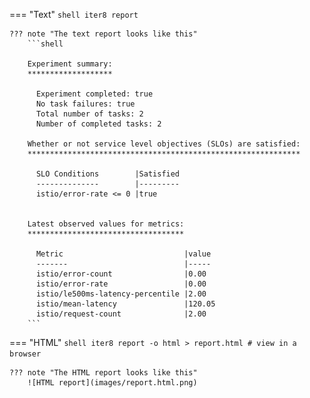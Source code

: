 === "Text"
    ```shell
    iter8 report
    ```

    ??? note "The text report looks like this"
        ```shell

        Experiment summary:
        *******************

          Experiment completed: true
          No task failures: true
          Total number of tasks: 2
          Number of completed tasks: 2

        Whether or not service level objectives (SLOs) are satisfied:
        *************************************************************

          SLO Conditions        |Satisfied
          --------------        |---------
          istio/error-rate <= 0 |true
          

        Latest observed values for metrics:
        ***********************************

          Metric                           |value
          -------                          |-----
          istio/error-count                |0.00
          istio/error-rate                 |0.00
          istio/le500ms-latency-percentile |2.00
          istio/mean-latency               |120.05
          istio/request-count              |2.00
        ```

=== "HTML"
    ```shell
    iter8 report -o html > report.html # view in a browser
    ```

    ??? note "The HTML report looks like this"
        ![HTML report](images/report.html.png)